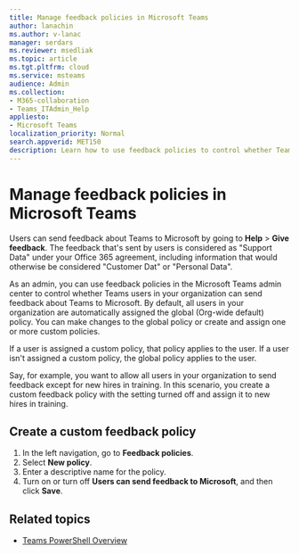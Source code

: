 ```yaml
---
title: Manage feedback policies in Microsoft Teams
author: lanachin
ms.author: v-lanac
manager: serdars
ms.reviewer: msedliak
ms.topic: article
ms.tgt.pltfrm: cloud
ms.service: msteams
audience: Admin
ms.collection: 
- M365-collaboration
- Teams_ITAdmin_Help
appliesto: 
- Microsoft Teams
localization_priority: Normal
search.appverid: MET150
description: Learn how to use feedback policies to control whether Teams users in your organization can submit feedback about Teams to Microsoft. 
---
```


# Manage feedback policies in Microsoft Teams

Users can send feedback about Teams to Microsoft by going to **Help** > **Give feedback**. The feedback that's sent by users is considered as "Support Data" under your Office 365 agreement, including information that would otherwise be considered "Customer Dat" or "Personal Data". 

As an admin, you can use feedback policies in the Microsoft Teams admin center to control whether Teams users in your organization can send feedback about Teams to Microsoft. By default, all users in your organization are automatically assigned the global (Org-wide default) policy. You can make changes to the global policy or create and assign one or more custom policies. 

If a user is assigned a custom policy, that policy applies to the user. If a user isn't assigned a custom policy, the global policy applies to the user.

Say, for example, you want to allow all users in your organization to send feedback except for new hires in training. In this scenario, you create a custom feedback policy with the setting turned off and assign it to new hires in training.

## Create a custom feedback policy

1. In the left navigation, go to **Feedback policies**. 
2. Select **New policy**.
3. Enter a descriptive name for the policy.
4. Turn on or turn off **Users can send feedback to Microsoft**, and then click **Save**.

## Related topics

- [Teams PowerShell Overview](teams-powershell-overview.md)